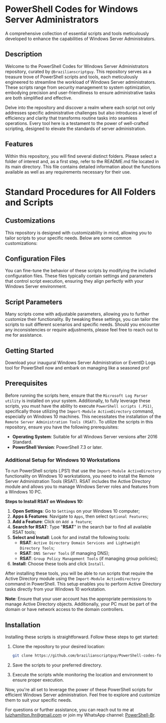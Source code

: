 # PowerShell Codes for Windows Server Administrators
A comprehensive collection of essential scripts and tools meticulously developed to enhance the capabilities of Windows Server Administrators.

## Description
Welcome to the PowerShell Codes for Windows Server Administrators repository, curated by `@brazilianscriptguy`. This repository serves as a treasure trove of PowerShell scripts and tools, each meticulously engineered to streamline the workload of Windows Server administrators. These scripts range from security management to system optimization, embodying precision and user-friendliness to ensure administrative tasks are both simplified and effective.

Delve into the repository and discover a realm where each script not only addresses specific administrative challenges but also introduces a level of efficiency and clarity that transforms routine tasks into seamless operations. Every tool here is a testament to the power of well-crafted scripting, designed to elevate the standards of server administration.

## Features 
Within this repository, you will find several distinct folders. Please select a folder of interest and, as a first step, refer to the README.md file located in its main directory. This file contains detailed information about the functions available as well as any requirements necessary for their use.


# Standard Procedures for All Folders and Scripts
## Customizations
This repository is designed with customizability in mind, allowing you to tailor scripts to your specific needs. Below are some common customizations:

## Configuration Files
You can fine-tune the behavior of these scripts by modifying the included configuration files. These files typically contain settings and parameters that control script execution, ensuring they align perfectly with your Windows Server environment.

## Script Parameters
Many scripts come with adjustable parameters, allowing you to further customize their functionality. By tweaking these settings, you can tailor the scripts to suit different scenarios and specific needs. Should you encounter any inconsistencies or require adjustments, please feel free to reach out to me for assistance.

## Getting Started
Download your inaugural Windows Server Administration or EventID Logs tool for PowerShell now and embark on managing like a seasoned pro!

## Prerequisites
Before running the scripts here, ensure that the `Microsoft Log Parser utility` is installed on your system. Additionally, to fully leverage these scripts, you must have the ability to execute `PowerShell scripts (.PS1)`, specifically those utilizing the `Import-Module ActiveDirectory` command, especially on Windows 10 machines. This necessitates the installation of the `Remote Server Administration Tools (RSAT)`.
To utilize the scripts in this repository, ensure you have the following prerequisites:

- **Operating System**: Suitable for all Windows Server versions after 2016 Standard.
- **PowerShell Version**: PowerShell 7.3 or later.

### Additional Setup for Windows 10 Workstations
To run PowerShell scripts (.PS1) that use the `Import-Module ActiveDirectory` functionality on Windows 10 workstations, you need to install the Remote Server Administration Tools (RSAT). RSAT includes the Active Directory module and allows you to manage Windows Server roles and features from a Windows 10 PC.

**Steps to Install RSAT on Windows 10:**
1. **Open Settings**: Go to `Settings` on your Windows 10 computer;
2. **Apps & Features**: Navigate to `Apps`, then select `Optional Features`;
3. **Add a Feature**: Click on `Add a feature`;
4. **Search for RSAT**: Type "**RSAT**" in the search bar to find all available RSAT tools;
5. **Select and Install**: Look for and install the following tools:
    - **RSAT**: `Active Directory Domain Services and Lightweight Directory Tools`;
    - **RSAT**: `DNS Server Tools` (if managing DNS);
    - **RSAT**: `Group Policy Management Tools` (if managing group policies);
6. **Install**: Choose these tools and click `Install`.

After installing these tools, you will be able to run scripts that require the Active Directory module using the `Import-Module ActiveDirectory` command in PowerShell. This setup enables you to perform Active Directory tasks directly from your Windows 10 workstation.

**Note**: Ensure that your user account has the appropriate permissions to manage Active Directory objects. Additionally, your PC must be part of the domain or have network access to the domain controllers.

## Installation
Installing these scripts is straightforward. Follow these steps to get started:

1. Clone the repository to your desired location:

   ```bash
   git clone https://github.com/brazilianscriptguy/PowerShell-codes-for-Windows-Server-Administrators.git
   ```

2. Save the scripts to your preferred directory.

3. Execute the scripts while monitoring the location and environment to ensure proper execution.

Now, you're all set to leverage the power of these PowerShell scripts for efficient Windows Server administration. Feel free to explore and customize them to suit your specific needs.

For questions or further assistance, you can reach out to me at luizhamilton.lhr@gmail.com or join my WhatsApp channel: [PowerShell-Br](https://whatsapp.com/channel/0029VaEgqC50G0XZV1k4Mb1c).
